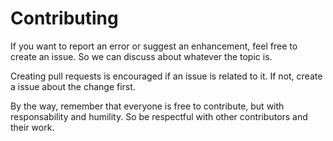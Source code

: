 # Contributing

If you want to report an error or suggest an enhancement, feel free to create an issue. So we can discuss about whatever the topic is.

Creating pull requests is encouraged if an issue is related to it. If not, create a issue about the change first.

By the way, remember that everyone is free to contribute, but with responsability and humility. So be respectful with other contributors and their work.
